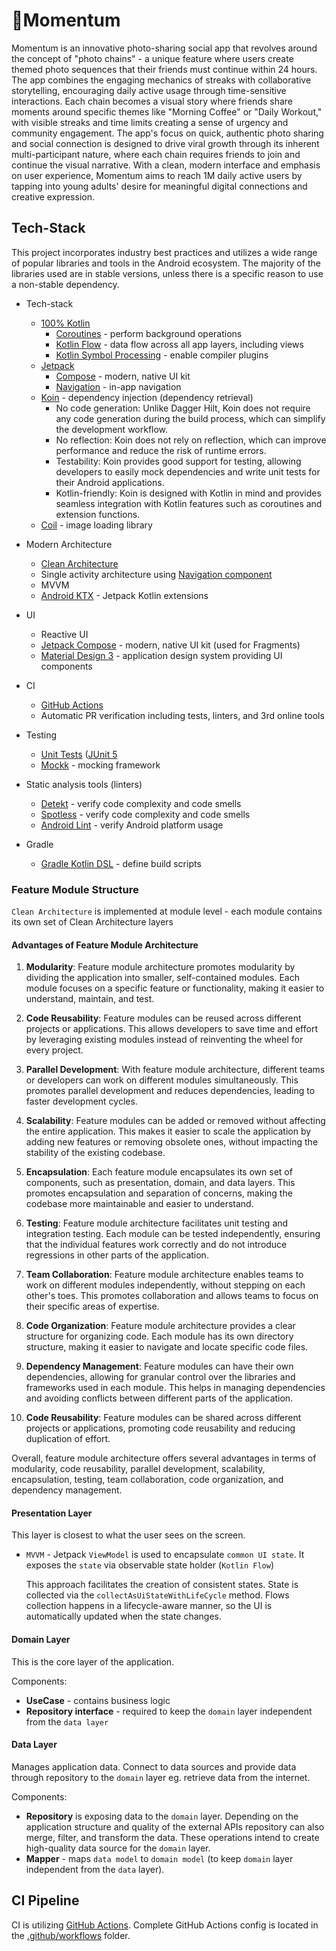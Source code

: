 # 💎Momentum

Momentum is an innovative photo-sharing social app that revolves around the concept of "photo
chains" - a unique feature
where users create themed photo sequences that their friends must continue within 24 hours. The app
combines the engaging
mechanics of streaks with collaborative storytelling, encouraging daily active usage through
time-sensitive interactions.
Each chain becomes a visual story where friends share moments around specific themes like "Morning
Coffee" or "Daily Workout,"
with visible streaks and time limits creating a sense of urgency and community engagement. The app's
focus on quick, authentic photo
sharing and social connection is designed to drive viral growth through its inherent
multi-participant nature, where each chain requires
friends to join and continue the visual narrative. With a clean, modern interface and emphasis on
user experience, Momentum aims to reach 1M
daily active users by tapping into young adults' desire for meaningful digital connections and
creative expression.

## Tech-Stack

This project incorporates industry best practices and utilizes a wide range of popular libraries and
tools in the Android ecosystem. The majority of the libraries used are in stable versions, unless
there is a specific reason to use a non-stable dependency.

* Tech-stack
    * [100% Kotlin](https://kotlinlang.org/)
        + [Coroutines](https://kotlinlang.org/docs/reference/coroutines-overview.html) - perform
          background operations
        + [Kotlin Flow](https://kotlinlang.org/docs/flow.html) - data flow across all app layers,
          including views
        + [Kotlin Symbol Processing](https://kotlinlang.org/docs/ksp-overview.html) - enable
          compiler plugins
    * [Jetpack](https://developer.android.com/jetpack)
        * [Compose](https://developer.android.com/jetpack/compose) - modern, native UI kit
        * [Navigation](https://developer.android.com/topic/libraries/architecture/navigation/) -
          in-app navigation
    * [Koin](https://insert-koin.io/) - dependency injection (dependency retrieval)
        * No code generation: Unlike Dagger Hilt, Koin does not require any code generation during
          the build process, which can simplify the development workflow.
        * No reflection: Koin does not rely on reflection, which can improve performance and reduce
          the risk of runtime errors.
        * Testability: Koin provides good support for testing, allowing developers to easily mock
          dependencies and write unit tests for their Android applications.
        * Kotlin-friendly: Koin is designed with Kotlin in mind and provides seamless integration
          with Kotlin features such as coroutines and extension functions.
    * [Coil](https://github.com/coil-kt/coil) - image loading library
* Modern Architecture
    * [Clean Architecture](https://blog.cleancoder.com/uncle-bob/2012/08/13/the-clean-architecture.html)
    * Single activity architecture
      using [Navigation component](https://developer.android.com/guide/navigation/navigation-getting-started)
    * MVVM
    * [Android KTX](https://developer.android.com/kotlin/ktx) - Jetpack Kotlin extensions
* UI
    * Reactive UI
    * [Jetpack Compose](https://developer.android.com/jetpack/compose) - modern, native UI kit (used
      for Fragments)
    * [Material Design 3](https://m3.material.io/) - application design system providing UI
      components

* CI
    * [GitHub Actions](https://github.com/features/actions)
    * Automatic PR verification including tests, linters, and 3rd online tools

* Testing
    * [Unit Tests](https://en.wikipedia.org/wiki/Unit_testing) ([JUnit 5](https://junit.org/junit5/)
    * [Mockk](https://mockk.io/) - mocking framework
* Static analysis tools (linters)
    * [Detekt](https://github.com/arturbosch/detekt#with-gradle) - verify code complexity and code
      smells
    * [Spotless](https://github.com/diffplug/spotless) - verify code complexity and code smells
    * [Android Lint](http://tools.android.com/tips/lint) - verify Android platform usage
* Gradle
    * [Gradle Kotlin DSL](https://docs.gradle.org/current/userguide/kotlin_dsl.html) - define build
      scripts

### Feature Module Structure

`Clean Architecture` is implemented at module level - each module contains its own set of Clean
Architecture layers

#### Advantages of Feature Module Architecture

1. **Modularity**: Feature module architecture promotes modularity by dividing the application into
   smaller, self-contained modules. Each module focuses on a specific feature or functionality,
   making it easier to understand, maintain, and test.

2. **Code Reusability**: Feature modules can be reused across different projects or applications.
   This allows developers to save time and effort by leveraging existing modules instead of
   reinventing the wheel for every project.

3. **Parallel Development**: With feature module architecture, different teams or developers can
   work on different modules simultaneously. This promotes parallel development and reduces
   dependencies, leading to faster development cycles.

4. **Scalability**: Feature modules can be added or removed without affecting the entire
   application. This makes it easier to scale the application by adding new features or removing
   obsolete ones, without impacting the stability of the existing codebase.

5. **Encapsulation**: Each feature module encapsulates its own set of components, such as
   presentation, domain, and data layers. This promotes encapsulation and separation of concerns,
   making the codebase more maintainable and easier to understand.

6. **Testing**: Feature module architecture facilitates unit testing and integration testing. Each
   module can be tested independently, ensuring that the individual features work correctly and do
   not introduce regressions in other parts of the application.

7. **Team Collaboration**: Feature module architecture enables teams to work on different modules
   independently, without stepping on each other's toes. This promotes collaboration and allows
   teams to focus on their specific areas of expertise.

8. **Code Organization**: Feature module architecture provides a clear structure for organizing
   code. Each module has its own directory structure, making it easier to navigate and locate
   specific code files.

9. **Dependency Management**: Feature modules can have their own dependencies, allowing for granular
   control over the libraries and frameworks used in each module. This helps in managing
   dependencies and avoiding conflicts between different parts of the application.

10. **Code Reusability**: Feature modules can be shared across different projects or applications,
    promoting code reusability and reducing duplication of effort.

Overall, feature module architecture offers several advantages in terms of modularity, code
reusability, parallel development, scalability, encapsulation, testing, team collaboration, code
organization, and dependency management.

#### Presentation Layer

This layer is closest to what the user sees on the screen.

- `MVVM` - Jetpack `ViewModel` is used to encapsulate `common UI state`. It exposes the `state` via
  observable state
  holder (`Kotlin Flow`)

  This approach facilitates the creation of consistent states. State is collected via the
  `collectAsUiStateWithLifeCycle` method. Flows collection happens in a lifecycle-aware manner, so
  the UI is
  automatically updated when the state changes.

#### Domain Layer

This is the core layer of the application.

Components:

- **UseCase** - contains business logic
- **Repository interface** - required to keep the `domain` layer independent from
  the `data layer`

#### Data Layer

Manages application data. Connect to data sources and provide data through repository to the
`domain` layer eg. retrieve
data from the internet.

Components:

- **Repository** is exposing data to the `domain` layer. Depending on the application structure and
  quality of the
  external APIs repository can also merge, filter, and transform the data. These operations intend
  to create
  high-quality data source for the `domain` layer.
- **Mapper** - maps `data model` to `domain model` (to keep `domain` layer independent from the
  `data` layer).

## CI Pipeline

CI is utilizing [GitHub Actions](https://github.com/features/actions). Complete GitHub Actions
config is located in
the [.github/workflows](.github/workflows) folder.

